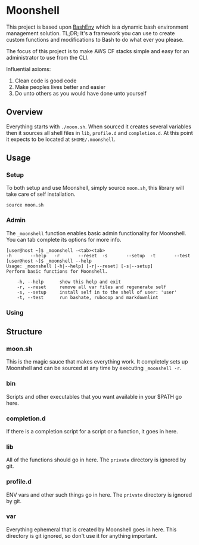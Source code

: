 # Moonshell

This project is based upon [BashEnv](https://github.com/pingram3030/bashenv)
which is a dynamic bash environment management solution. TL;DR; It's a
framework you can use to create custom functions and modifications to Bash to
do what ever you please.

The focus of this project is to make AWS CF stacks simple and easy for an
administrator to use from the CLI.

Influential axioms:

1. Clean code is good code
1. Make peoples lives better and easier
1. Do unto others as you would have done unto yourself

## Overview

Everything starts with `./moon.sh`. When sourced it creates several variables
then it sources all shell files in `lib`, `profile.d` and `completion.d`. At
this point it expects to be located at `$HOME/.moonshell`.

## Usage

### Setup

To both setup and use Moonshell, simply source `moon.sh`, this library will
take care of self installation.

```
source moon.sh
```

### Admin

The `_moonshell` function enables basic admin functionality for Moonshell. You
can tab complete its options for more info.

```
[user@host ~]$ _moonshell -<tab><tab>
-h       --help   -r       --reset  -s       --setup  -t       --test
[user@host ~]$ _moonshell --help
Usage: _moonshell [-h|--help] [-r|--reset] [-s|--setup]
Perform basic functions for Moonshell.

    -h, --help      show this help and exit
    -r, --reset     remove all var files and regenerate self
    -s, --setup     install self in to the shell of user: 'user'
    -t, --test      run bashate, rubocop and markdownlint
```

### Using

## Structure

### moon.sh

This is the magic sauce that makes everything work. It completely sets up
Moonshell and can be sourced at any time by executing `_moonshell -r`.

### bin

Scripts and other executables that you want available in your $PATH go here.

### completion.d

If there is a completion script for a script or a function, it goes in here.

### lib

All of the functions should go in here. The `private` directory is ignored by
git.

### profile.d

ENV vars and other such things go in here. The `private` directory is ignored
by git.

### var

Everything ephemeral that is created by Moonshell goes in here. This directory
is git ignored, so don't use it for anything important.

